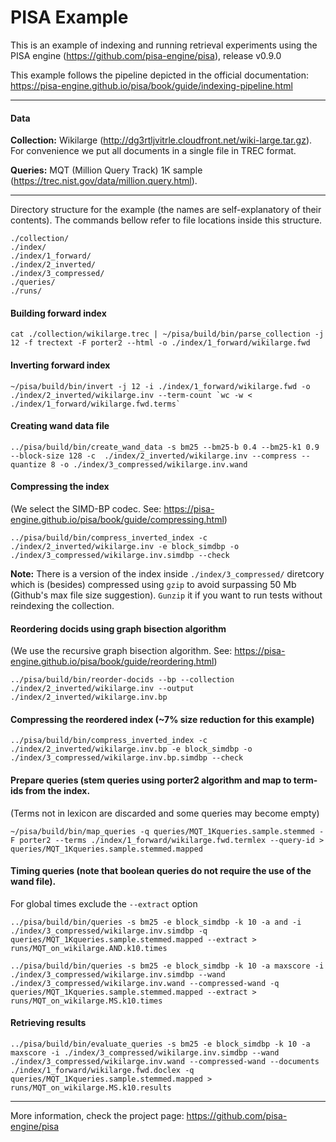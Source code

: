 # PISA Example

This is an example of indexing and running retrieval experiments using the PISA engine (https://github.com/pisa-engine/pisa), release v0.9.0

This example follows the pipeline depicted in the official documentation: https://pisa-engine.github.io/pisa/book/guide/indexing-pipeline.html

___
#### Data
**Collection:** Wikilarge (http://dg3rtljvitrle.cloudfront.net/wiki-large.tar.gz). For convenience we put all documents in a single file in TREC format.

**Queries:** MQT (Million Query Track) 1K sample (https://trec.nist.gov/data/million.query.html).

___

Directory structure for the example (the names are self-explanatory of their contents). The commands bellow refer to file locations inside this structure.

```.
./collection/
./index/
./index/1_forward/
./index/2_inverted/
./index/3_compressed/
./queries/
./runs/
```



#### Building forward index
```
cat ./collection/wikilarge.trec | ~/pisa/build/bin/parse_collection -j 12 -f trectext -F porter2 --html -o ./index/1_forward/wikilarge.fwd
```
#### Inverting forward index
```
~/pisa/build/bin/invert -j 12 -i ./index/1_forward/wikilarge.fwd -o ./index/2_inverted/wikilarge.inv --term-count `wc -w < ./index/1_forward/wikilarge.fwd.terms`
```

#### Creating wand data file
```
../pisa/build/bin/create_wand_data -s bm25 --bm25-b 0.4 --bm25-k1 0.9 --block-size 128 -c  ./index/2_inverted/wikilarge.inv --compress --quantize 8 -o ./index/3_compressed/wikilarge.inv.wand
```

#### Compressing the index 
(We select the SIMD-BP codec. See: https://pisa-engine.github.io/pisa/book/guide/compressing.html)
```
../pisa/build/bin/compress_inverted_index -c ./index/2_inverted/wikilarge.inv -e block_simdbp -o ./index/3_compressed/wikilarge.inv.simdbp --check
```

**Note:** There is a version of the index inside ```./index/3_compressed/``` diretcory which is (besides) compressed using ```gzip``` to avoid surpassing 50 Mb (Github's max file size suggestion). ```Gunzip``` it if you want to run tests without reindexing the collection.


#### Reordering docids using graph bisection algorithm 
(We use the recursive graph bisection algorithm. See: https://pisa-engine.github.io/pisa/book/guide/reordering.html)
```
../pisa/build/bin/reorder-docids --bp --collection ./index/2_inverted/wikilarge.inv --output ./index/2_inverted/wikilarge.inv.bp 
```

#### Compressing the reordered index (~7% size reduction for this example)
```
../pisa/build/bin/compress_inverted_index -c ./index/2_inverted/wikilarge.inv.bp -e block_simdbp -o ./index/3_compressed/wikilarge.inv.bp.simdbp --check
```

#### Prepare queries (stem queries using porter2 algorithm and map to term-ids from the index. 
(Terms not in lexicon are discarded and some queries may become empty)
```
~/pisa/build/bin/map_queries -q queries/MQT_1Kqueries.sample.stemmed -F porter2 --terms ./index/1_forward/wikilarge.fwd.termlex --query-id > queries/MQT_1Kqueries.sample.stemmed.mapped
```

#### Timing queries (note that boolean queries do not require the use of the wand file). 
For global times exclude the ```--extract``` option
```
../pisa/build/bin/queries -s bm25 -e block_simdbp -k 10 -a and -i ./index/3_compressed/wikilarge.inv.simdbp -q queries/MQT_1Kqueries.sample.stemmed.mapped --extract > runs/MQT_on_wikilarge.AND.k10.times
```
```
../pisa/build/bin/queries -s bm25 -e block_simdbp -k 10 -a maxscore -i ./index/3_compressed/wikilarge.inv.simdbp --wand ./index/3_compressed/wikilarge.inv.wand --compressed-wand -q queries/MQT_1Kqueries.sample.stemmed.mapped --extract > runs/MQT_on_wikilarge.MS.k10.times
```

#### Retrieving results
```
../pisa/build/bin/evaluate_queries -s bm25 -e block_simdbp -k 10 -a maxscore -i ./index/3_compressed/wikilarge.inv.simdbp --wand ./index/3_compressed/wikilarge.inv.wand --compressed-wand --documents ./index/1_forward/wikilarge.fwd.doclex -q queries/MQT_1Kqueries.sample.stemmed.mapped > runs/MQT_on_wikilarge.MS.k10.results
```
___

More information, check the project page: https://github.com/pisa-engine/pisa





